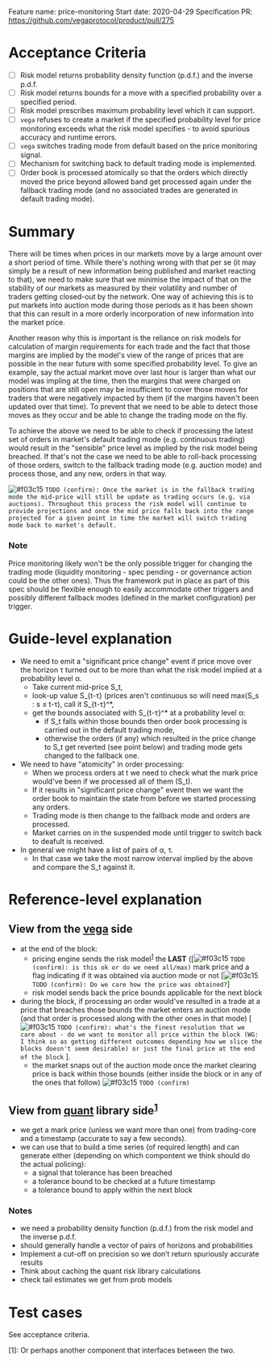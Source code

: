 Feature name: price-monitoring
Start date: 2020-04-29
Specification PR: https://github.com/vegaprotocol/product/pull/275

# Acceptance Criteria

- [ ] Risk model returns probability density function (p.d.f.) and the inverse p.d.f.
- [ ] Risk model returns bounds for a move with a specified probability over a specified period.
- [ ] Risk model prescribes maximum probability level which it can support.
- [ ] `vega` refuses to create a market if the specified probability level for price monitoring exceeds what the risk model specifies - to avoid spurious accuracy and runtime errors.
- [ ] `vega` switches trading mode from default based on the price monitoring signal.
- [ ] Mechanism for switching back to default trading mode is implemented.
- [ ] Order book is processed atomically so that the orders which directly moved the price beyond allowed band get processed again under the fallback trading mode (and no associated trades are generated in default trading mode).

# Summary

There will be times when prices in our markets move by a large amount over a short period of time. While there's nothing wrong with that per se (it may simply be a result of new information being published and market reacting to that), we need to make sure that we minimise the impact of that on the stability of our markets as measured by their volatility and number of traders getting closed-out by the network. One way of achieving this is to put markets into auction mode during those periods as it has been shown that this can result in a more orderly incorporation of new information into the market price.

Another reason why this is important is the reliance on risk models for calculation of margin requirements for each trade and the fact that those margins are implied by the model's view of the range of prices that are possible in the near future with some specified probability level. To give an example, say the actual market move over last hour is larger than what our model was impling at the time, then the margins that were charged on positions that are still open may be insufficient to cover those moves for traders that were negatively impacted by them (if the margins haven't been updated over that time). To prevent that we need to be able to detect those moves as they occur and be able to change the trading mode on the fly.

To achieve the above we need to be able to check if processing the latest set of orders in market's default trading mode (e.g. continuous trading) would result in the "sensible" price level as implied by the risk model being breached. If that's not the case we need to be able to roll-back processing of those orders, switch to the fallback trading mode (e.g. auction mode) and process those, and any new, orders in that way.

![#f03c15](https://via.placeholder.com/15/f03c15/000000?text=+) `TODO (confirm): Once the market is in the fallback trading mode the mid-price will still be update as trading occurs (e.g. via auctions). Throughout this process the risk model will continue to provide projections and once the mid price falls back into the range projected for a given point in time the market will switch trading mode back to market's default.`

### Note

Price monitoring likely won't be the only possible trigger for changing the trading mode (liquidity monitoring - spec pending - or governance action could be the other ones). Thus the framework put in place as part of this spec should be flexible enough to easily accommodate other triggers and possibly different fallback modes (defined in the market configuration) per trigger.

# Guide-level explanation

- We need to emit a "significant price change" event if price move over the horizon τ turned out to be more than what the risk model implied at a probability level α.
  - Take current mid-price S_t,
  - look-up value S_{t-τ} (prices aren't continuous so will need max(S_s : s  ≤ t-τ), call it  S_{t-τ}^*,
  - get the bounds associated with S_{t-τ}^* at a probability level α:
    - if S_t falls within those bounds then order book processing is carried out in the default trading mode,
    - otherwise the orders (if any) which resulted in the price change to S_t get reverted (see point below) and trading mode gets changed to the fallback one.
- We need to have "atomicity" in order processing:
  - When we process orders at t we need to check what the mark price would've been if we processed all of them (S_t).
  - If it results in "significant price change" event then we want the order book to maintain the state from before we started processing any orders.
  - Trading mode is then change to the fallback mode and orders are processed.
  - Market carries on in the suspended mode until trigger to switch back to deafult is received.
- In general we might have a list of pairs of α, τ.
  - In that case we take the most narrow interval implied by the above and compare the S_t against it.

# Reference-level explanation

## View from the [vega](https://github.com/vegaprotocol/vega) side

- at the end of the block:
  - pricing engine sends the risk model<sup>[1](#footnote1)</sup> the **LAST** ([![#f03c15](https://via.placeholder.com/15/f03c15/000000?text=+) `TODO (confirm): is this ok or do we need all/max)` mark price and a flag indicating if it was obtained via auction mode or not [![#f03c15](https://via.placeholder.com/15/f03c15/000000?text=+) `TODO (confirm): Do we care how the price was obtained?`]
  - risk model sends back the price bounds applicable for the next block
- during the block, if processing an order would've resulted in a trade at a price that breaches those bounds the market enters an auction mode (and that order is processed along with the other ones in that mode) [![#f03c15](https://via.placeholder.com/15/f03c15/000000?text=+) `TODO (confirm): what's the finest resolution that we care about - do we want to monitor all price within the block (WG: I think so as getting different outcomes depending how we slice the blocks doesn't seem desirable) or just the final price at the end of the block` ].
  - the market snaps out of the auction mode once the market clearing price is back within those bounds (either inside the block or in any of the ones that follow) ![#f03c15](https://via.placeholder.com/15/f03c15/000000?text=+) `TODO (confirm)`

## View from [quant](https://github.com/vegaprotocol/quant) library side<sup>[1](#myfootnote1)</sup>

- we get a mark price (unless we want more than one) from trading-core and a timestamp (accurate to say a few seconds).
- we can use that to build a time series (of required length) and can generate either (depending on which compontent we think should do the actual policing):
  - a signal that tolerance has been breached
  - a tolerance bound to be checked at a future timestamp
  - a tolerance bound to apply within the next block

### Notes

- we need a probability density function (p.d.f.) from the risk model and the inverse p.d.f.
- should generally handle a vector of pairs of horizons and probabilities
- Implement a cut-off on precision so we don’t return spuriously accurate results
- Think about caching the quant risk library calculations
- check tail estimates we get from prob models

# Test cases

See acceptance criteria.

<a name="footnote1">[1]: </a>Or perhaps another component that interfaces between the two.

